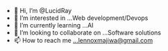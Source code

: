 - 👋 Hi, I’m @LucidRay
- 👀 I’m interested in ...Web development/Devops
- 🌱 I’m currently learning ...AI
- 💞️ I’m looking to collaborate on ...Software solutions
- 📫 How to reach me ...lennoxmajiwa@gmail.com

<!---
LucidRay/LucidRay is a ✨ special ✨ repository because its `README.md` (this file) appears on your GitHub profile.
You can click the Preview link to take a look at your changes.
--->
